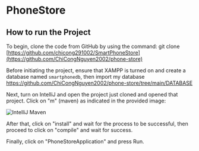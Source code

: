 # PhoneStore
## How to run the Project
To begin, clone the code from GitHub by using the command: 
git clone [https://github.com/chicong291002/SmartPhoneStore](https://github.com/ChiCongNguyen2002/phone-store)

Before initiating the project, ensure that XAMPP is turned on and create a database named `smartphonedb`, then import my database https://github.com/ChiCongNguyen2002/phone-store/tree/main/DATABASE

Next, turn on IntelliJ and open the project just cloned and opened that project. Click on "m" (maven) as indicated in the provided image:

![IntelliJ Maven](https://github.com/chicong291002/PhoneStore/assets/87140308/4beccc56-856e-4a0d-ac9a-dff0535f68ae)

After that, click on "install" and wait for the process to be successful, then proceed to click on "compile" and wait for success.

Finally, click on "PhoneStoreApplication" and press Run.

